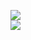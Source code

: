 [![](https://img.shields.io/badge/Made%20With-Github%20Spray-lightgrey.svg?style=for-the-badge&logo=github)](https://github.com/Annihil/github-spray#856)  
[![](https://i.imgur.com/2DrTn0Z.gif)](https://github.com/Annihil/github-spray)